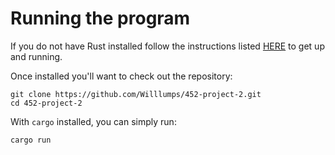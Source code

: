 # Running the program

If you do not have Rust installed follow the instructions listed [HERE](https://doc.rust-lang.org/book/ch01-01-installation.html) to get up and running.

Once installed you'll want to check out the repository:

```
git clone https://github.com/Willlumps/452-project-2.git
cd 452-project-2
```
With `cargo` installed, you can simply run:
```
cargo run
```
